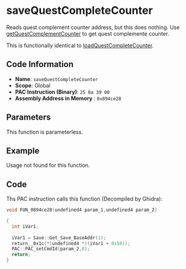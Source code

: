 # saveQuestCompleteCounter

Reads quest complement counter address, but this does nothing. Use [getQuestComplementCounter](./getquestcompletecounter.md) to get quest complemente counter.

This is functionally identical to [loadQuestCompleteCounter](./loadquestcompletecounter.md).

## Code Information

- **Name**: `saveQuestCompleteCounter`
- **Scope**: Global
- **PAC Instruction (Binary)**: `25 0a 39 00`
- **Assembly Address in Memory** : `0x894ce28`

## Parameters

This function is parameterless.


## Example

Usage not found for this function.

## Code

Ths PAC instruction calls this function (Decompiled by Ghidra):

```c
void FUN_0894ce28(undefined4 param_1,undefined4 param_2)

{
  int iVar1;
  
  iVar1 = Save::Get_Save_BaseAddr(1);
  return__0x1c(*(undefined4 *)(iVar1 + 0x50));
  PAC::PAC_setCmdId(param_2,0);
  return;
}
```

